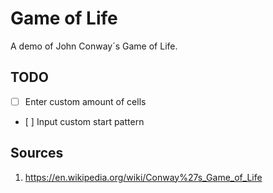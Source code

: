 # Game of Life

A demo of John Conway´s Game of Life.

## TODO
- [ ] Enter custom amount of cells
- [ ] Input custom start pattern

## Sources
1. https://en.wikipedia.org/wiki/Conway%27s_Game_of_Life
